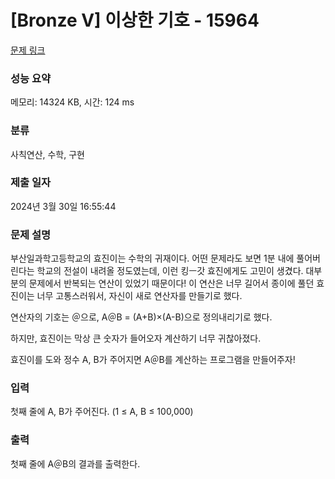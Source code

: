 # [Bronze V] 이상한 기호 - 15964 

[문제 링크](https://www.acmicpc.net/problem/15964) 

### 성능 요약

메모리: 14324 KB, 시간: 124 ms

### 분류

사칙연산, 수학, 구현

### 제출 일자

2024년 3월 30일 16:55:44

### 문제 설명

<p>부산일과학고등학교의 효진이는 수학의 귀재이다. 어떤 문제라도 보면 1분 내에 풀어버린다는 학교의 전설이 내려올 정도였는데, 이런 킹ㅡ갓 효진에게도 고민이 생겼다. 대부분의 문제에서 반복되는 연산이 있었기 때문이다! 이 연산은 너무 길어서 종이에 풀던 효진이는 너무 고통스러워서, 자신이 새로 연산자를 만들기로 했다.</p>

<p>연산자의 기호는 ＠으로, A＠B = (A+B)×(A-B)으로 정의내리기로 했다.</p>

<p>하지만, 효진이는 막상 큰 숫자가 들어오자 계산하기 너무 귀찮아졌다.</p>

<p>효진이를 도와 정수 A, B가 주어지면 A＠B를 계산하는 프로그램을 만들어주자!</p>

### 입력 

 <p>첫째 줄에 A, B가 주어진다. (1 ≤ A, B ≤ 100,000)</p>

### 출력 

 <p> 첫째 줄에 A＠B의 결과를 출력한다.</p>

